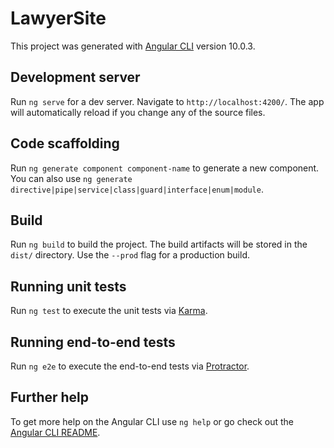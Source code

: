 # LawyerSite

 This project was generated with [Angular CLI](https://github.com/angular/angular-cli) version 10.0.3.

 ## Development server

 Run `ng serve` for a dev server. Navigate to `http://localhost:4200/`. The app will automatically reload if you change any of the source files.

 ## Code scaffolding

 Run `ng generate component component-name` to generate a new component. You can also use `ng generate directive|pipe|service|class|guard|interface|enum|module`.

 ## Build

 Run `ng build` to build the project. The build artifacts will be stored in the `dist/` directory. Use the `--prod` flag for a production build.

 ## Running unit tests

 Run `ng test` to execute the unit tests via [Karma](https://karma-runner.github.io).

 ## Running end-to-end tests

 Run `ng e2e` to execute the end-to-end tests via [Protractor](http://www.protractortest.org/).

 ## Further help

 To get more help on the Angular CLI use `ng help` or go check out the [Angular CLI README](https://github.com/angular/angular-cli/blob/master/README.md).
